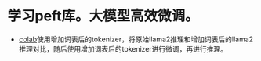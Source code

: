 # 学习peft库。大模型高效微调。
+ [colab](https://colab.research.google.com/drive/1E53rCt8CRZaO1_3I3ugp6a7snYJaLNDl?usp=drive_link)使用增加词表后的tokenizer，将原始llama2推理和增加词表后的llama2推理对比，随后使用增加词表后的tokenizer进行微调，再进行推理。

